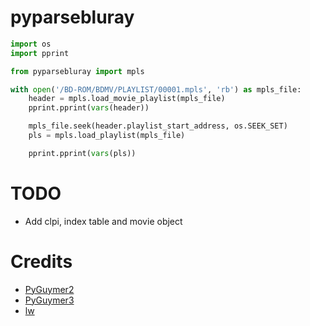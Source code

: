 # pyparsebluray

```py
import os
import pprint

from pyparsebluray import mpls

with open('/BD-ROM/BDMV/PLAYLIST/00001.mpls', 'rb') as mpls_file:
    header = mpls.load_movie_playlist(mpls_file)
    pprint.pprint(vars(header))

    mpls_file.seek(header.playlist_start_address, os.SEEK_SET)
    pls = mpls.load_playlist(mpls_file)

    pprint.pprint(vars(pls))
```

# TODO
* Add clpi, index table and movie object


# Credits
* [PyGuymer2](https://github.com/Guymer/PyGuymer)
* [PyGuymer3](https://github.com/Guymer/PyGuymer3)
* [lw](https://github.com/lw/BluRay/wiki/ApplicationFormat)

  

